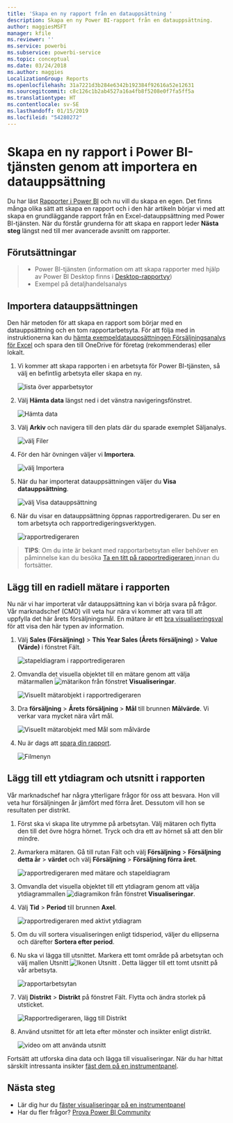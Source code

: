 ```yaml
---
title: 'Skapa en ny rapport från en datauppsättning '
description: Skapa en ny Power BI-rapport från en datauppsättning.
author: maggiesMSFT
manager: kfile
ms.reviewer: ''
ms.service: powerbi
ms.subservice: powerbi-service
ms.topic: conceptual
ms.date: 03/24/2018
ms.author: maggies
LocalizationGroup: Reports
ms.openlocfilehash: 31a7221d3b284e6342b192384f92616a52e12631
ms.sourcegitcommit: c8c126c1b2ab4527a16a4fb8f5208e0f7fa5ff5a
ms.translationtype: HT
ms.contentlocale: sv-SE
ms.lasthandoff: 01/15/2019
ms.locfileid: "54280272"
---
```

# <a name="create-a-new-report-in-power-bi-service-by-importing-a-dataset"></a>Skapa en ny rapport i Power BI-tjänsten genom att importera en datauppsättning
Du har läst [Rapporter i Power BI](consumer/end-user-reports.md) och nu vill du skapa en egen. Det finns många olika sätt att skapa en rapport och i den här artikeln börjar vi med att skapa en grundläggande rapport från en Excel-datauppsättning med Power BI-tjänsten. När du förstår grunderna för att skapa en rapport leder **Nästa steg** längst ned till mer avancerade avsnitt om rapporter.  

## <a name="prerequisites"></a>Förutsättningar
> - Power BI-tjänsten (information om att skapa rapporter med hjälp av Power BI Desktop finns i [Desktop-rapportvy](desktop-report-view.md))  
> - Exempel på detaljhandelsanalys

## <a name="import-the-dataset"></a>Importera datauppsättningen
Den här metoden för att skapa en rapport som börjar med en datauppsättning och en tom rapportarbetsyta. För att följa med in instruktionerna kan du [hämta exempeldatauppsättningen Försäljningsanalys för Excel](http://go.microsoft.com/fwlink/?LinkId=529778) och spara den till OneDrive för företag (rekommenderas) eller lokalt.

1. Vi kommer att skapa rapporten i en arbetsyta för Power BI-tjänsten, så välj en befintlig arbetsyta eller skapa en ny.
   
   ![lista över apparbetsytor](media/service-report-create-new/power-bi-workspaces2.png)
2. Välj **Hämta data** längst ned i det vänstra navigeringsfönstret.
   
   ![Hämta data](media/service-report-create-new/power-bi-get-data3.png)
3. Välj **Arkiv**  och navigera till den plats där du sparade exemplet Säljanalys.
   
    ![välj Filer](media/service-report-create-new/power-bi-select-files.png)
4. För den här övningen väljer vi **Importera**.
   
   ![välj Importera](media/service-report-create-new/power-bi-import.png)
5. När du har importerat datauppsättningen väljer du **Visa datauppsättning**.
   
   ![välj Visa datauppsättning](media/service-report-create-new/power-bi-view-dataset.png)
6. När du visar en datauppsättning öppnas rapportredigeraren.  Du ser en tom arbetsyta och rapportredigeringsverktygen.
   
   ![rapportredigeraren](media/service-report-create-new/power-bi-blank-report.png)

> **TIPS**: Om du inte är bekant med rapportarbetsytan eller behöver en påminnelse kan du besöka [Ta en titt på rapportredigeraren ](service-the-report-editor-take-a-tour.md) innan du fortsätter.
> 
> 

## <a name="add-a-radial-gauge-to-the-report"></a>Lägg till en radiell mätare i rapporten
Nu när vi har importerat vår datauppsättning kan vi börja svara på frågor.  Vår marknadschef (CMO) vill veta hur nära vi kommer att vara till att uppfylla det här årets försäljningsmål. En mätare är ett [bra visualiseringsval](visuals/power-bi-report-visualizations.md) för att visa den här typen av information.

1. Välj **Sales (Försäljning)**  >  **This Year Sales (Årets försäljning)** > **Value (Värde)** i fönstret Fält.
   
    ![stapeldiagram i rapportredigeraren](media/service-report-create-new/power-bi-report-step1.png)
2. Omvandla det visuella objektet till en mätare genom att välja mätarmallen ![mätarikon](media/service-report-create-new/powerbi-gauge-icon.png) från fönstret **Visualiseringar**.
   
    ![Visuellt mätarobjekt i rapportredigeraren](media/service-report-create-new/power-bi-report-step2.png)
3. Dra **försäljning** > **Årets försäljning** > **Mål** till brunnen **Målvärde**. Vi verkar vara mycket nära vårt mål.
   
    ![Visuellt mätarobjekt med Mål som målvärde](media/service-report-create-new/power-bi-report-step3.png)
4. Nu är dags att [spara din rapport](service-report-save.md).
   
   ![Filmenyn](media/service-report-create-new/powerbi-save.png)

## <a name="add-an-area-chart-and-slicer-to-the-report"></a>Lägg till ett ytdiagram och utsnitt i rapporten
Vår marknadschef har några ytterligare frågor för oss att besvara. Hon vill veta hur försäljningen år jämfört med förra året. Dessutom vill hon se resultaten per distrikt.

1. Först ska vi skapa lite utrymme på arbetsytan. Välj mätaren och flytta den till det övre högra hörnet. Tryck och dra ett av hörnet så att den blir mindre.
2. Avmarkera mätaren. Gå till rutan Fält och välj **Försäljning** > **Försäljning detta år** > **värdet** och välj **Försäljning**  >  **Försäljning förra året**.
   
    ![rapportredigeraren med mätare och stapeldiagram](media/service-report-create-new/power-bi-report-step4.png)
3. Omvandla det visuella objektet till ett ytdiagram genom att välja ytdiagrammallen ![diagramikon](media/service-report-create-new/power-bi-areachart-icon.png) från fönstret **Visualiseringar**.
4. Välj **Tid** > **Period** till brunnen **Axel**.
   
    ![rapportredigeraren med aktivt ytdiagram](media/service-report-create-new/power-bi-report-step5.png)
5. Om du vill sortera visualiseringen enligt tidsperiod, väljer du ellipserna och därefter **Sortera efter period**.
6. Nu ska vi lägga till utsnittet. Markera ett tomt område på arbetsytan och välj mallen Utsnitt ![Ikonen Utsnitt](media/service-report-create-new/power-bi-slicer-icon.png)    . Detta lägger till ett tomt utsnitt på vår arbetsyta.
   
    ![rapportarbetsytan](media/service-report-create-new/power-bi-report-step6.png)    
7. Välj **Distrikt** > **Distrikt** på fönstret Fält. Flytta och ändra storlek på utsticket.
   
    ![Rapportredigeraren, lägg till Distrikt](media/service-report-create-new/power-bi-report-step7.png)  
8. Använd utsnittet för att leta efter mönster och insikter enligt distrikt.
   
   ![video om att använda utsnitt](media/service-report-create-new/power-bi-slicer-video2.gif)  

Fortsätt att utforska dina data och lägga till visualiseringar. När du har hittat särskilt intressanta insikter [fäst dem på en instrumentpanel](service-dashboard-pin-tile-from-report.md).

## <a name="next-steps"></a>Nästa steg

* Lär dig hur du [fäster visualiseringar på en instrumentpanel](service-dashboard-pin-tile-from-report.md)   
* Har du fler frågor? [Prova Power BI Community](http://community.powerbi.com/)


